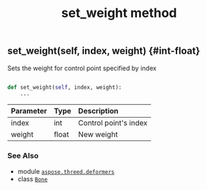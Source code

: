 ﻿---
title: set_weight method
second_title: Aspose.3D for Python via .NET API References
description: 
type: docs
weight: 70
url: /python-net/aspose.threed.deformers/bone/set_weight/
is_root: false
---

## set_weight(self, index, weight) {#int-float}

Sets the weight for control point specified by index



```python

def set_weight(self, index, weight):
    ...
```


| Parameter | Type | Description |
| :- | :- | :- |
| index | int | Control point's index |
| weight | float | New weight |



### See Also
* module [`aspose.threed.deformers`](../../)
* class [`Bone`](/3d/python-net/aspose.threed.deformers/bone)
